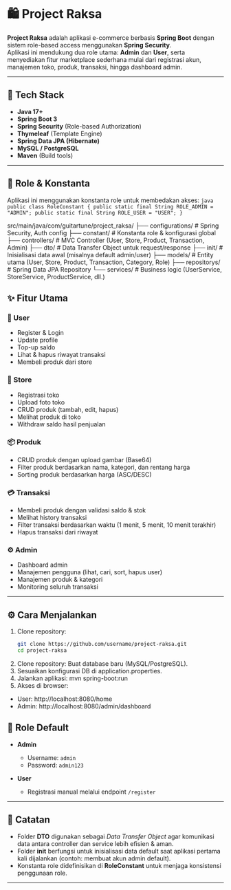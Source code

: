 # 🛍️ Project Raksa

**Project Raksa** adalah aplikasi e-commerce berbasis **Spring Boot** dengan sistem role-based access menggunakan **Spring Security**.  
Aplikasi ini mendukung dua role utama: **Admin** dan **User**, serta menyediakan fitur marketplace sederhana mulai dari registrasi akun, manajemen toko, produk, transaksi, hingga dashboard admin.

---

## 🚀 Tech Stack
- **Java 17+**
- **Spring Boot 3**
- **Spring Security** (Role-based Authorization)
- **Thymeleaf** (Template Engine)
- **Spring Data JPA (Hibernate)**
- **MySQL / PostgreSQL**
- **Maven** (Build tools)

---

## 🔑 Role & Konstanta
Aplikasi ini menggunakan konstanta role untuk membedakan akses:
`java
public class RoleConstant {
    public static final String ROLE_ADMIN = "ADMIN";
    public static final String ROLE_USER = "USER";
}`

src/main/java/com/guitartune/project_raksa/
 ├── configurations/   # Spring Security, Auth config
 ├── constant/         # Konstanta role & konfigurasi global
 ├── controllers/      # MVC Controller (User, Store, Product, Transaction, Admin)
 ├── dto/              # Data Transfer Object untuk request/response
 ├── init/             # Inisialisasi data awal (misalnya default admin/user)
 ├── models/           # Entity utama (User, Store, Product, Transaction, Category, Role)
 ├── repositorys/      # Spring Data JPA Repository
 └── services/         # Business logic (UserService, StoreService, ProductService, dll.)

 ## ✨ Fitur Utama

### 👤 User
- Register & Login
- Update profile
- Top-up saldo
- Lihat & hapus riwayat transaksi
- Membeli produk dari store

### 🏪 Store
- Registrasi toko
- Upload foto toko
- CRUD produk (tambah, edit, hapus)
- Melihat produk di toko
- Withdraw saldo hasil penjualan

### 📦 Produk
- CRUD produk dengan upload gambar (Base64)
- Filter produk berdasarkan nama, kategori, dan rentang harga
- Sorting produk berdasarkan harga (ASC/DESC)

### 💳 Transaksi
- Membeli produk dengan validasi saldo & stok
- Melihat history transaksi
- Filter transaksi berdasarkan waktu (1 menit, 5 menit, 10 menit terakhir)
- Hapus transaksi dari riwayat

### ⚙️ Admin
- Dashboard admin
- Manajemen pengguna (lihat, cari, sort, hapus user)
- Manajemen produk & kategori
- Monitoring seluruh transaksi

---

## ⚙️ Cara Menjalankan

1. Clone repository:
   ```bash
   git clone https://github.com/username/project-raksa.git
   cd project-raksa
2. Clone repository:
Buat database baru (MySQL/PostgreSQL).
3. Sesuaikan konfigurasi DB di application.properties.
4. Jalankan aplikasi:
mvn spring-boot:run
5. Akses di browser:
- User: http://localhost:8080/home
- Admin: http://localhost:8080/admin/dashboard

## 👥 Role Default

- **Admin**
  - Username: `admin`
  - Password: `admin123`

- **User**
  - Registrasi manual melalui endpoint `/register`

---

## 📌 Catatan

- Folder **DTO** digunakan sebagai *Data Transfer Object* agar komunikasi data antara controller dan service lebih efisien & aman.  
- Folder **init** berfungsi untuk inisialisasi data default saat aplikasi pertama kali dijalankan (contoh: membuat akun admin default).  
- Konstanta role didefinisikan di **RoleConstant** untuk menjaga konsistensi penggunaan role.  

---
